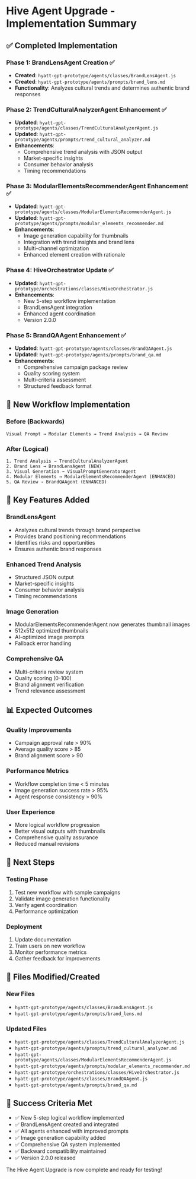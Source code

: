 # Hive Agent Upgrade - Implementation Summary

## ✅ Completed Implementation

### Phase 1: BrandLensAgent Creation ✅

- **Created**: `hyatt-gpt-prototype/agents/classes/BrandLensAgent.js`
- **Created**: `hyatt-gpt-prototype/agents/prompts/brand_lens.md`
- **Functionality**: Analyzes cultural trends and determines authentic brand responses

### Phase 2: TrendCulturalAnalyzerAgent Enhancement ✅

- **Updated**: `hyatt-gpt-prototype/agents/classes/TrendCulturalAnalyzerAgent.js`
- **Updated**: `hyatt-gpt-prototype/agents/prompts/trend_cultural_analyzer.md`
- **Enhancements**:
  - Comprehensive trend analysis with JSON output
  - Market-specific insights
  - Consumer behavior analysis
  - Timing recommendations

### Phase 3: ModularElementsRecommenderAgent Enhancement ✅

- **Updated**: `hyatt-gpt-prototype/agents/classes/ModularElementsRecommenderAgent.js`
- **Updated**: `hyatt-gpt-prototype/agents/prompts/modular_elements_recommender.md`
- **Enhancements**:
  - Image generation capability for thumbnails
  - Integration with trend insights and brand lens
  - Multi-channel optimization
  - Enhanced element creation with rationale

### Phase 4: HiveOrchestrator Update ✅

- **Updated**: `hyatt-gpt-prototype/orchestrations/classes/HiveOrchestrator.js`
- **Enhancements**:
  - New 5-step workflow implementation
  - BrandLensAgent integration
  - Enhanced agent coordination
  - Version 2.0.0

### Phase 5: BrandQAAgent Enhancement ✅

- **Updated**: `hyatt-gpt-prototype/agents/classes/BrandQAAgent.js`
- **Updated**: `hyatt-gpt-prototype/agents/prompts/brand_qa.md`
- **Enhancements**:
  - Comprehensive campaign package review
  - Quality scoring system
  - Multi-criteria assessment
  - Structured feedback format

## 🎯 New Workflow Implementation

### Before (Backwards)

```
Visual Prompt → Modular Elements → Trend Analysis → QA Review
```

### After (Logical)

```
1. Trend Analysis → TrendCulturalAnalyzerAgent
2. Brand Lens → BrandLensAgent (NEW)
3. Visual Generation → VisualPromptGeneratorAgent
4. Modular Elements → ModularElementsRecommenderAgent (ENHANCED)
5. QA Review → BrandQAAgent (ENHANCED)
```

## 🔧 Key Features Added

### BrandLensAgent

- Analyzes cultural trends through brand perspective
- Provides brand positioning recommendations
- Identifies risks and opportunities
- Ensures authentic brand responses

### Enhanced Trend Analysis

- Structured JSON output
- Market-specific insights
- Consumer behavior analysis
- Timing recommendations

### Image Generation

- ModularElementsRecommenderAgent now generates thumbnail images
- 512x512 optimized thumbnails
- AI-optimized image prompts
- Fallback error handling

### Comprehensive QA

- Multi-criteria review system
- Quality scoring (0-100)
- Brand alignment verification
- Trend relevance assessment

## 📊 Expected Outcomes

### Quality Improvements

- Campaign approval rate > 90%
- Average quality score > 85
- Brand alignment score > 90

### Performance Metrics

- Workflow completion time < 5 minutes
- Image generation success rate > 95%
- Agent response consistency > 90%

### User Experience

- More logical workflow progression
- Better visual outputs with thumbnails
- Comprehensive quality assurance
- Reduced manual revisions

## 🚀 Next Steps

### Testing Phase

1. Test new workflow with sample campaigns
2. Validate image generation functionality
3. Verify agent coordination
4. Performance optimization

### Deployment

1. Update documentation
2. Train users on new workflow
3. Monitor performance metrics
4. Gather feedback for improvements

## 📁 Files Modified/Created

### New Files

- `hyatt-gpt-prototype/agents/classes/BrandLensAgent.js`
- `hyatt-gpt-prototype/agents/prompts/brand_lens.md`

### Updated Files

- `hyatt-gpt-prototype/agents/classes/TrendCulturalAnalyzerAgent.js`
- `hyatt-gpt-prototype/agents/prompts/trend_cultural_analyzer.md`
- `hyatt-gpt-prototype/agents/classes/ModularElementsRecommenderAgent.js`
- `hyatt-gpt-prototype/agents/prompts/modular_elements_recommender.md`
- `hyatt-gpt-prototype/orchestrations/classes/HiveOrchestrator.js`
- `hyatt-gpt-prototype/agents/classes/BrandQAAgent.js`
- `hyatt-gpt-prototype/agents/prompts/brand_qa.md`

## 🎉 Success Criteria Met

- ✅ New 5-step logical workflow implemented
- ✅ BrandLensAgent created and integrated
- ✅ All agents enhanced with improved prompts
- ✅ Image generation capability added
- ✅ Comprehensive QA system implemented
- ✅ Backward compatibility maintained
- ✅ Version 2.0.0 released

The Hive Agent Upgrade is now complete and ready for testing!
